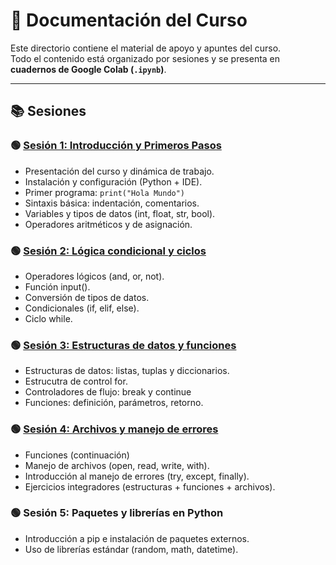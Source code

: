 # 📘 Documentación del Curso

Este directorio contiene el material de apoyo y apuntes del curso.  
Todo el contenido está organizado por sesiones y se presenta en **cuadernos de Google Colab (`.ipynb`)**.

---

## 📚 Sesiones

### 🟢 [Sesión 1: Introducción y Primeros Pasos](./IPP_Sesion1.ipynb)
- Presentación del curso y dinámica de trabajo.  
- Instalación y configuración (Python + IDE).  
- Primer programa:  ```print("Hola Mundo") ```
- Sintaxis básica: indentación, comentarios.
- Variables y tipos de datos (int, float, str, bool).
- Operadores aritméticos y de asignación.

### 🟢 [Sesión 2: Lógica condicional y ciclos](./IPP_Sesion2.ipynb)
- Operadores lógicos (and, or, not). 
- Función input().
- Conversión de tipos de datos.
- Condicionales (if, elif, else).
- Ciclo while.

### 🟢 [Sesión 3: Estructuras de datos y funciones](./IPP_Sesion3.ipynb)
- Estructuras de datos: listas, tuplas y diccionarios.
- Estrucutra de control for.
- Controladores de flujo: break y continue
- Funciones: definición, parámetros, retorno.

### 🟢 [Sesión 4: Archivos y manejo de errores](./IPP_Sesion4.ipynb)
- Funciones (continuación)
- Manejo de archivos (open, read, write, with).
- Introducción al manejo de errores (try, except, finally).
- Ejercicios integradores (estructuras + funciones + archivos).

### 🟢 Sesión 5: Paquetes y librerías en Python
- Introducción a pip e instalación de paquetes externos.
- Uso de librerías estándar (random, math, datetime).

<!-- ### 🟢 Sesión 7: Automatización con scripts
- Desarrollo de scripts útiles: automatización de tareas sencillas.

### 🟢 Sesión 8: Mini herramientas en terminal
- Mini herramientas en terminal (calculadora, gestor de notas, etc.).

### 🟢 Sesión 9: Primeros pasos con Flask
- Introducción a Flask.
- Primera app web (Hello World).
- Explicación de rutas y plantillas básicas.

### 🟢 Sesión 10: Aplicaciones web con Flask
- Conectar un script de Python a Flask para mostrar resultados en la web.

### 🟡 Sesión 11: Evaluación final -->
